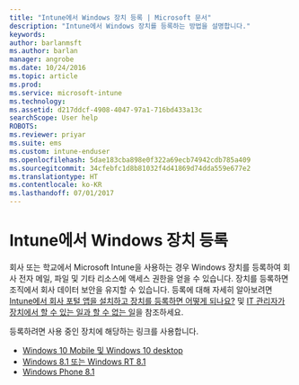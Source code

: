 ```yaml
---
title: "Intune에서 Windows 장치 등록 | Microsoft 문서"
description: "Intune에서 Windows 장치를 등록하는 방법을 설명합니다."
keywords: 
author: barlanmsft
ms.author: barlan
manager: angrobe
ms.date: 10/24/2016
ms.topic: article
ms.prod: 
ms.service: microsoft-intune
ms.technology: 
ms.assetid: d217ddcf-4908-4047-97a1-716bd433a13c
searchScope: User help
ROBOTS: 
ms.reviewer: priyar
ms.suite: ems
ms.custom: intune-enduser
ms.openlocfilehash: 5dae183cba898e0f322a69ecb74942cdb785a409
ms.sourcegitcommit: 34cfebfc1d8b81032f4d41869d74dda559e677e2
ms.translationtype: HT
ms.contentlocale: ko-KR
ms.lasthandoff: 07/01/2017
---
```

# <a name="enroll-your-windows-device-in-intune"></a>Intune에서 Windows 장치 등록

회사 또는 학교에서 Microsoft Intune을 사용하는 경우 Windows 장치를 등록하여 회사 전자 메일, 파일 및 기타 리소스에 액세스 권한을 얻을 수 있습니다. 장치를 등록하면 조직에서 회사 데이터 보안을 유지할 수 있습니다. 등록에 대해 자세히 알아보려면 [Intune에서 회사 포털 앱을 설치하고 장치를 등록하면 어떻게 되나요?](what-happens-if-you-install-the-company-portal-app-and-enroll-your-device-in-intune-windows.md) 및 [IT 관리자가 장치에서 할 수 있는 일과 할 수 없는 일](what-info-can-your-company-see-when-you-enroll-your-device-in-intune.md)을 참조하세요.

등록하려면 사용 중인 장치에 해당하는 링크를 사용합니다.

-  [Windows 10 Mobile 및 Windows 10 desktop](enroll-your-w10-phone-or-w10-pc-windows.md)
-  [Windows 8.1 또는 Windows RT 8.1](enroll-your-w81-or-rt81-windows.md)
-  [Windows Phone 8.1](enroll-your-wp81-windows.md)
